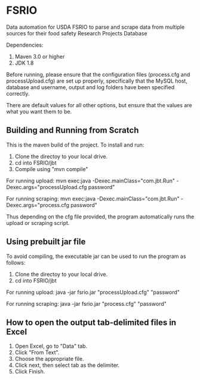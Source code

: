 # FSRIO
Data automation for USDA FSRIO to parse and scrape data from multiple sources for their food safety Research Projects Database

Dependencies:  
1. Maven 3.0 or higher  
2. JDK 1.8  

Before running, please ensure that the configuration files (process.cfg and processUpload.cfg) are set up properly, specifically that the MySQL host, database and username, output and log folders have been specified correctly.  

There are default values for all other options, but ensure that the values are what you want them to be.  

## Building and Running from Scratch

This is the maven build of the project. To install and run:

1. Clone the directoy to your  local drive.
2. cd into FSRIO/jbt
3. Compile using "mvn compile"



For running upload:
	mvn exec:java -Dexec.mainClass="com.jbt.Run" -Dexec.args="processUpload.cfg password"

For running scraping: 
 	mvn exec:java -Dexec.mainClass="com.jbt.Run" -Dexec.args="process.cfg password"

Thus depending on the cfg file provided, the program automatically runs the upload or scraping script.


## Using prebuilt jar file

To avoid compiling, the executable jar can be used to run the program as follows:  
1. Clone the directoy to your  local drive.  
2. cd into FSRIO/jbt  


For running upload:
	java -jar fsrio.jar "processUpload.cfg" "password"

For running scraping: 
 	java -jar fsrio.jar "process.cfg" "password"

## How to open the output tab-delimited files in Excel  
1. Open Excel, go to "Data" tab.  
2. Click "From Text".  
3. Choose the appropriate file.  
4. Click next, then select tab as the delimiter.
5. Click Finish.
